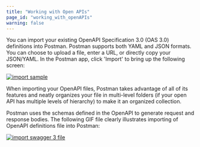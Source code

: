 ```yaml
---
title: "Working with Open APIs"
page_id: "working_with_openAPIs"
warning: false
---
```


You can import your existing OpenAPI Specification 3.0 (OAS 3.0) definitions into Postman. Postman supports both YAML and JSON formats. You can choose to upload a file, enter a URL, or directly copy your JSON/YAML. In the Postman app, click 'Import' to bring up the following screen:  

[![import sample](https://s3.amazonaws.com/postman-static-getpostman-com/postman-docs/import+modal.png)](https://s3.amazonaws.com/postman-static-getpostman-com/postman-docs/import+modal.png)

When importing your OpenAPI files, Postman takes advantage of all of its features and neatly organizes your file in multi-level folders (if your open API has multiple levels of hierarchy) to make it an organized collection. 

Postman uses the schemas defined in the OpenAPI to generate request and response bodies. The following GIF file clearly illustrates importing of OpenAPI definitions file into Postman: 

[![import swagger 3 file](https://s3.amazonaws.com/postman-static-getpostman-com/postman-docs/ImportingSwagger3File.gif)](https://s3.amazonaws.com/postman-static-getpostman-com/postman-docs/ImportingSwagger3File.gif)
